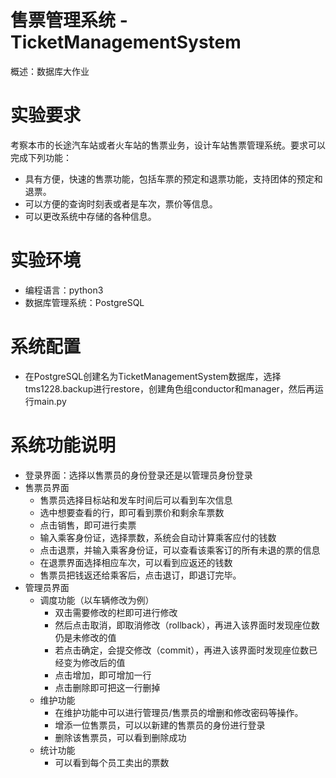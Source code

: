 # 售票管理系统 - TicketManagementSystem
概述：数据库大作业
# 实验要求
考察本市的长途汽车站或者火车站的售票业务，设计车站售票管理系统。要求可以完成下列功能：
* 具有方便，快速的售票功能，包括车票的预定和退票功能，支持团体的预定和退票。
* 可以方便的查询时刻表或者是车次，票价等信息。
* 可以更改系统中存储的各种信息。
# 实验环境
* 编程语言：python3
* 数据库管理系统：PostgreSQL
# 系统配置
* 在PostgreSQL创建名为TicketManagementSystem数据库，选择tms1228.backup进行restore，创建角色组conductor和manager，然后再运行main.py
# 系统功能说明
* 登录界面：选择以售票员的身份登录还是以管理员身份登录
* 售票员界面
    * 售票员选择目标站和发车时间后可以看到车次信息
    * 选中想要查看的行，即可看到票价和剩余车票数
    * 点击销售，即可进行卖票
    * 输入乘客身份证，选择票数，系统会自动计算乘客应付的钱数
    * 点击退票，并输入乘客身份证，可以查看该乘客订的所有未退的票的信息
    * 在退票界面选择相应车次，可以看到应返还的钱数
    * 售票员把钱返还给乘客后，点击退订，即退订完毕。
* 管理员界面
    * 调度功能（以车辆修改为例）
        * 双击需要修改的栏即可进行修改
        * 然后点击取消，即取消修改（rollback），再进入该界面时发现座位数仍是未修改的值
        * 若点击确定，会提交修改（commit），再进入该界面时发现座位数已经变为修改后的值
        * 点击增加，即可增加一行
        * 点击删除即可把这一行删掉
    * 维护功能
        * 在维护功能中可以进行管理员/售票员的增删和修改密码等操作。
        * 增添一位售票员，可以以新建的售票员的身份进行登录
        * 删除该售票员，可以看到删除成功
    * 统计功能
        * 可以看到每个员工卖出的票数
